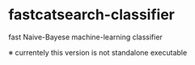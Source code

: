 # fastcatsearch-classifier
fast Naive-Bayese machine-learning classifier

※ currentely this version is not standalone executable